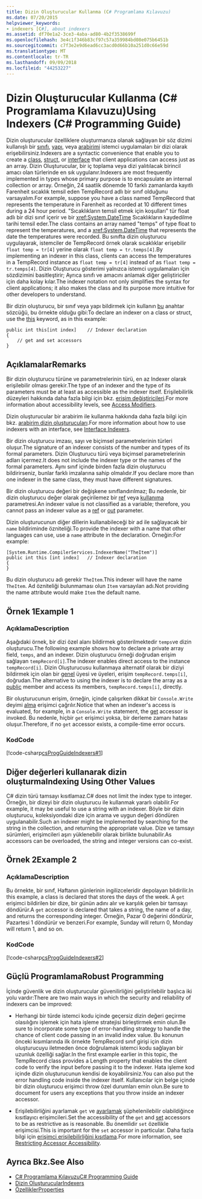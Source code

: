 ```yaml
---
title: Dizin Oluşturucular Kullanma (C# Programlama Kılavuzu)
ms.date: 07/20/2015
helpviewer_keywords:
- indexers [C#], about indexers
ms.assetid: df70e1a2-3ce3-4aba-ad80-4b2f3538699f
ms.openlocfilehash: 3e4c1f346b83cf97c57a359984bd08e075b6451b
ms.sourcegitcommit: c7f3e2e9d6ead6cc3acd0d66b10a251d0c66e59d
ms.translationtype: MT
ms.contentlocale: tr-TR
ms.lasthandoff: 09/09/2018
ms.locfileid: "44253227"
---
```

# <a name="using-indexers-c-programming-guide"></a><span data-ttu-id="df6ec-102">Dizin Oluşturucular Kullanma (C# Programlama Kılavuzu)</span><span class="sxs-lookup"><span data-stu-id="df6ec-102">Using Indexers (C# Programming Guide)</span></span>
<span data-ttu-id="df6ec-103">Dizin oluşturucular özelliklere oluşturmanıza olanak sağlayan bir söz dizimi kullanışlı bir [sınıfı](../../../csharp/language-reference/keywords/class.md), [yapı](../../../csharp/language-reference/keywords/struct.md), veya [arabirimi](../../../csharp/language-reference/keywords/interface.md) istemci uygulamaları bir dizi olarak erişebilirsiniz.</span><span class="sxs-lookup"><span data-stu-id="df6ec-103">Indexers are a syntactic convenience that enable you to create a [class](../../../csharp/language-reference/keywords/class.md), [struct](../../../csharp/language-reference/keywords/struct.md), or [interface](../../../csharp/language-reference/keywords/interface.md) that client applications can access just as an array.</span></span> <span data-ttu-id="df6ec-104">Dizin Oluşturucular, bir iç toplama veya dizi yalıtılacak birincil amacı olan türlerinde en sık uygulanır.</span><span class="sxs-lookup"><span data-stu-id="df6ec-104">Indexers are most frequently implemented in types whose primary purpose is to encapsulate an internal collection or array.</span></span> <span data-ttu-id="df6ec-105">Örneğin, 24 saatlik dönemde 10 farklı zamanlarda kayıtlı Farenheit sıcaklık temsil eden TempRecord adlı bir sınıf olduğunu varsayalım.</span><span class="sxs-lookup"><span data-stu-id="df6ec-105">For example, suppose you have a class named TempRecord that represents the temperature in Farenheit as recorded at 10 different times during a 24 hour period.</span></span> <span data-ttu-id="df6ec-106">"Sıcaklıkların temsil etmek için koşulları" tür float adlı bir dizi sınıf içerir ve bir <xref:System.DateTime> Sıcaklıkların kaydedilme tarihi temsil eder.</span><span class="sxs-lookup"><span data-stu-id="df6ec-106">The class contains an array named "temps" of type float to represent the temperatures, and a <xref:System.DateTime> that represents the date the temperatures were recorded.</span></span> <span data-ttu-id="df6ec-107">Bu sınıfta dizin oluşturucu uygulayarak, istemciler de TempRecord örnek olarak sıcaklıklar erişebilir `float temp = tr[4]` yerine olarak `float temp = tr.temps[4]`.</span><span class="sxs-lookup"><span data-stu-id="df6ec-107">By implementing an indexer in this class, clients can access the temperatures in a TempRecord instance as `float temp = tr[4]` instead of as `float temp = tr.temps[4]`.</span></span> <span data-ttu-id="df6ec-108">Dizin Oluşturucu gösterimi yalnızca istemci uygulamaları için sözdizimini basitleştirir; Ayrıca sınıfı ve amacını anlamak diğer geliştiriciler için daha kolay kılar.</span><span class="sxs-lookup"><span data-stu-id="df6ec-108">The indexer notation not only simplifies the syntax for client applications; it also makes the class and its purpose more intuitive for other developers to understand.</span></span>  
  
 <span data-ttu-id="df6ec-109">Bir dizin oluşturucu, bir sınıf veya yapı bildirmek için kullanın [bu](../../../csharp/language-reference/keywords/this.md) anahtar sözcüğü, bu örnekte olduğu gibi:</span><span class="sxs-lookup"><span data-stu-id="df6ec-109">To declare an indexer on a class or struct, use the [this](../../../csharp/language-reference/keywords/this.md) keyword, as in this example:</span></span>  
  
```  
public int this[int index]    // Indexer declaration  
{  
    // get and set accessors  
}  
```  
  
## <a name="remarks"></a><span data-ttu-id="df6ec-110">Açıklamalar</span><span class="sxs-lookup"><span data-stu-id="df6ec-110">Remarks</span></span>  
 <span data-ttu-id="df6ec-111">Bir dizin oluşturucu türüne ve parametrelerinin türü, en az Indexer olarak erişilebilir olması gerekir.</span><span class="sxs-lookup"><span data-stu-id="df6ec-111">The type of an indexer and the type of its parameters must be at least as accessible as the indexer itself.</span></span> <span data-ttu-id="df6ec-112">Erişilebilirlik düzeyleri hakkında daha fazla bilgi için bkz. [erişim değiştiricileri](../../../csharp/language-reference/keywords/access-modifiers.md).</span><span class="sxs-lookup"><span data-stu-id="df6ec-112">For more information about accessibility levels, see [Access Modifiers](../../../csharp/language-reference/keywords/access-modifiers.md).</span></span>  
  
 <span data-ttu-id="df6ec-113">Dizin oluşturucular bir arabirim ile kullanma hakkında daha fazla bilgi için bkz. [arabirim dizin oluşturucuları](../../../csharp/programming-guide/indexers/indexers-in-interfaces.md).</span><span class="sxs-lookup"><span data-stu-id="df6ec-113">For more information about how to use indexers with an interface, see [Interface Indexers](../../../csharp/programming-guide/indexers/indexers-in-interfaces.md).</span></span>  
  
 <span data-ttu-id="df6ec-114">Bir dizin oluşturucu imzası, sayı ve biçimsel parametrelerinin türleri oluşur.</span><span class="sxs-lookup"><span data-stu-id="df6ec-114">The signature of an indexer consists of the number and types of its formal parameters.</span></span> <span data-ttu-id="df6ec-115">Dizin Oluşturucu türü veya biçimsel parametrelerinin adları içermez.</span><span class="sxs-lookup"><span data-stu-id="df6ec-115">It does not include the indexer type or the names of the formal parameters.</span></span> <span data-ttu-id="df6ec-116">Aynı sınıf içinde birden fazla dizin oluşturucu bildirirseniz, bunlar farklı imzalarına sahip olmalıdır.</span><span class="sxs-lookup"><span data-stu-id="df6ec-116">If you declare more than one indexer in the same class, they must have different signatures.</span></span>  
  
 <span data-ttu-id="df6ec-117">Bir dizin oluşturucu değeri bir değişkene sınıflandırılmaz; Bu nedenle, bir dizin oluşturucu değer olarak geçirilemez bir [ref](../../../csharp/language-reference/keywords/ref.md) veya [kullanıma](../../../csharp/language-reference/keywords/out-parameter-modifier.md) parametresi.</span><span class="sxs-lookup"><span data-stu-id="df6ec-117">An indexer value is not classified as a variable; therefore, you cannot pass an indexer value as a [ref](../../../csharp/language-reference/keywords/ref.md) or [out](../../../csharp/language-reference/keywords/out-parameter-modifier.md) parameter.</span></span>  
  
 <span data-ttu-id="df6ec-118">Dizin oluşturucunun diğer dillerin kullanabileceği bir ad ile sağlayacak bir `name` bildiriminde özniteliği.</span><span class="sxs-lookup"><span data-stu-id="df6ec-118">To provide the indexer with a name that other languages can use, use a `name` attribute in the declaration.</span></span> <span data-ttu-id="df6ec-119">Örneğin:</span><span class="sxs-lookup"><span data-stu-id="df6ec-119">For example:</span></span>  
  
```  
[System.Runtime.CompilerServices.IndexerName("TheItem")]  
public int this [int index]   // Indexer declaration  
{  
}  
```  
  
 <span data-ttu-id="df6ec-120">Bu dizin oluşturucu adı gerekir `TheItem`.</span><span class="sxs-lookup"><span data-stu-id="df6ec-120">This indexer will have the name `TheItem`.</span></span> <span data-ttu-id="df6ec-121">Ad özniteliği bulunmaması olun `Item` varsayılan adı.</span><span class="sxs-lookup"><span data-stu-id="df6ec-121">Not providing the name attribute would make `Item` the default name.</span></span>  
  
## <a name="example-1"></a><span data-ttu-id="df6ec-122">Örnek 1</span><span class="sxs-lookup"><span data-stu-id="df6ec-122">Example 1</span></span>  
  
### <a name="description"></a><span data-ttu-id="df6ec-123">Açıklama</span><span class="sxs-lookup"><span data-stu-id="df6ec-123">Description</span></span>  
 <span data-ttu-id="df6ec-124">Aşağıdaki örnek, bir dizi özel alanı bildirmek gösterilmektedir `temps`ve dizin oluşturucu.</span><span class="sxs-lookup"><span data-stu-id="df6ec-124">The following example shows how to declare a private array field, `temps`, and an indexer.</span></span> <span data-ttu-id="df6ec-125">Dizin oluşturucu örneği doğrudan erişim sağlayan `tempRecord[i]`.</span><span class="sxs-lookup"><span data-stu-id="df6ec-125">The indexer enables direct access to the instance `tempRecord[i]`.</span></span> <span data-ttu-id="df6ec-126">Dizin Oluşturucusu kullanmaya alternatif olarak bir diziyi bildirmek için olan bir [genel](../../../csharp/language-reference/keywords/public.md) üyesi ve üyeleri, erişim `tempRecord.temps[i]`, doğrudan.</span><span class="sxs-lookup"><span data-stu-id="df6ec-126">The alternative to using the indexer is to declare the array as a [public](../../../csharp/language-reference/keywords/public.md) member and access its members, `tempRecord.temps[i]`, directly.</span></span>  
  
 <span data-ttu-id="df6ec-127">Bir oluşturucunun erişim, örneğin, içinde çalışırken dikkat bir `Console.Write` deyimi [alma](../../../csharp/language-reference/keywords/get.md) erişimci çağrılır.</span><span class="sxs-lookup"><span data-stu-id="df6ec-127">Notice that when an indexer's access is evaluated, for example, in a `Console.Write` statement, the [get](../../../csharp/language-reference/keywords/get.md) accessor is invoked.</span></span> <span data-ttu-id="df6ec-128">Bu nedenle, hiçbir `get` erişimci yoksa, bir derleme zamanı hatası oluşur.</span><span class="sxs-lookup"><span data-stu-id="df6ec-128">Therefore, if no `get` accessor exists, a compile-time error occurs.</span></span>  
  
### <a name="code"></a><span data-ttu-id="df6ec-129">Kod</span><span class="sxs-lookup"><span data-stu-id="df6ec-129">Code</span></span>  
 [!code-csharp[csProgGuideIndexers#1](../../../csharp/programming-guide/classes-and-structs/codesnippet/CSharp/using-indexers_1.cs)]  
  
## <a name="indexing-using-other-values"></a><span data-ttu-id="df6ec-130">Diğer değerleri kullanarak dizin oluşturma</span><span class="sxs-lookup"><span data-stu-id="df6ec-130">Indexing Using Other Values</span></span>  
 <span data-ttu-id="df6ec-131">C# dizin türü tamsayı kısıtlamaz.</span><span class="sxs-lookup"><span data-stu-id="df6ec-131">C# does not limit the index type to integer.</span></span> <span data-ttu-id="df6ec-132">Örneğin, bir dizeyi bir dizin oluşturucu ile kullanmak yararlı olabilir.</span><span class="sxs-lookup"><span data-stu-id="df6ec-132">For example, it may be useful to use a string with an indexer.</span></span> <span data-ttu-id="df6ec-133">Böyle bir dizin oluşturucu, koleksiyondaki dize için arama ve uygun değeri döndüren uygulanabilir.</span><span class="sxs-lookup"><span data-stu-id="df6ec-133">Such an indexer might be implemented by searching for the string in the collection, and returning the appropriate value.</span></span> <span data-ttu-id="df6ec-134">Dize ve tamsayı sürümleri, erişimcileri aşırı yüklenebilir olarak birlikte bulunabilir.</span><span class="sxs-lookup"><span data-stu-id="df6ec-134">As accessors can be overloaded, the string and integer versions can co-exist.</span></span>  
  
## <a name="example-2"></a><span data-ttu-id="df6ec-135">Örnek 2</span><span class="sxs-lookup"><span data-stu-id="df6ec-135">Example 2</span></span>  
  
### <a name="description"></a><span data-ttu-id="df6ec-136">Açıklama</span><span class="sxs-lookup"><span data-stu-id="df6ec-136">Description</span></span>  
 <span data-ttu-id="df6ec-137">Bu örnekte, bir sınıf, Haftanın günlerinin ingilizceleridir depolayan bildirilir.</span><span class="sxs-lookup"><span data-stu-id="df6ec-137">In this example, a class is declared that stores the days of the week.</span></span> <span data-ttu-id="df6ec-138">A `get` erişimci bildirilen bir dize, bir günün adını alır ve karşılık gelen bir tamsayı döndürür.</span><span class="sxs-lookup"><span data-stu-id="df6ec-138">A `get` accessor is declared that takes a string, the name of a day, and returns the corresponding integer.</span></span> <span data-ttu-id="df6ec-139">Örneğin, Pazar 0 değerini döndürür, Pazartesi 1 döndürür ve benzeri.</span><span class="sxs-lookup"><span data-stu-id="df6ec-139">For example, Sunday will return 0, Monday will return 1, and so on.</span></span>  
  
### <a name="code"></a><span data-ttu-id="df6ec-140">Kod</span><span class="sxs-lookup"><span data-stu-id="df6ec-140">Code</span></span>  
 [!code-csharp[csProgGuideIndexers#2](../../../csharp/programming-guide/classes-and-structs/codesnippet/CSharp/using-indexers_2.cs)]  
  
## <a name="robust-programming"></a><span data-ttu-id="df6ec-141">Güçlü Programlama</span><span class="sxs-lookup"><span data-stu-id="df6ec-141">Robust Programming</span></span>  
 <span data-ttu-id="df6ec-142">İçinde güvenlik ve dizin oluşturucular güvenilirliğini geliştirilebilir başlıca iki yolu vardır:</span><span class="sxs-lookup"><span data-stu-id="df6ec-142">There are two main ways in which the security and reliability of indexers can be improved:</span></span>  
  
-   <span data-ttu-id="df6ec-143">Herhangi bir türde istemci kodu içinde geçersiz dizin değeri geçirme olasılığını işlemek için hata işleme stratejisi birleştirmek emin olun.</span><span class="sxs-lookup"><span data-stu-id="df6ec-143">Be sure to incorporate some type of error-handling strategy to handle the chance of client code passing in an invalid index value.</span></span> <span data-ttu-id="df6ec-144">Bu konunun önceki kısımlarında ilk örnekte TempRecord sınıf girişi için dizin oluşturucuyu iletmeden önce doğrulamak istemci kodu sağlayan bir uzunluk özelliği sağlar.</span><span class="sxs-lookup"><span data-stu-id="df6ec-144">In the first example earlier in this topic, the TempRecord class provides a Length property that enables the client code to verify the input before passing it to the indexer.</span></span> <span data-ttu-id="df6ec-145">Hata işleme kod içinde dizin oluşturucunun kendisi de koyabilirsiniz.</span><span class="sxs-lookup"><span data-stu-id="df6ec-145">You can also put the error handling code inside the indexer itself.</span></span> <span data-ttu-id="df6ec-146">Kullanıcılar için belge içinde bir dizin oluşturucu erişimci throw özel durumları emin olun.</span><span class="sxs-lookup"><span data-stu-id="df6ec-146">Be sure to document for users any exceptions that you throw inside an indexer accessor.</span></span>  
  
-   <span data-ttu-id="df6ec-147">Erişilebilirliğini ayarlamak `get` ve [ayarlamak](../../../csharp/language-reference/keywords/set.md) şüphelenilebilir olabildiğince kısıtlayıcı erişimcileri.</span><span class="sxs-lookup"><span data-stu-id="df6ec-147">Set the accessibility of the `get` and [set](../../../csharp/language-reference/keywords/set.md) accessors to be as restrictive as is reasonable.</span></span> <span data-ttu-id="df6ec-148">Bu önemlidir `set` özellikle erişimcisi.</span><span class="sxs-lookup"><span data-stu-id="df6ec-148">This is important for the `set` accessor in particular.</span></span> <span data-ttu-id="df6ec-149">Daha fazla bilgi için [erişimci erişilebilirliğini kısıtlama](../../../csharp/programming-guide/classes-and-structs/restricting-accessor-accessibility.md).</span><span class="sxs-lookup"><span data-stu-id="df6ec-149">For more information, see [Restricting Accessor Accessibility](../../../csharp/programming-guide/classes-and-structs/restricting-accessor-accessibility.md).</span></span>  
  
## <a name="see-also"></a><span data-ttu-id="df6ec-150">Ayrıca Bkz.</span><span class="sxs-lookup"><span data-stu-id="df6ec-150">See Also</span></span>

- [<span data-ttu-id="df6ec-151">C# Programlama Kılavuzu</span><span class="sxs-lookup"><span data-stu-id="df6ec-151">C# Programming Guide</span></span>](../../../csharp/programming-guide/index.md)  
- [<span data-ttu-id="df6ec-152">Dizin Oluşturucular</span><span class="sxs-lookup"><span data-stu-id="df6ec-152">Indexers</span></span>](../../../csharp/programming-guide/indexers/index.md)  
- [<span data-ttu-id="df6ec-153">Özellikler</span><span class="sxs-lookup"><span data-stu-id="df6ec-153">Properties</span></span>](../../../csharp/programming-guide/classes-and-structs/properties.md)
